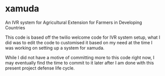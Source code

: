 # xamuda
An IVR system for Agricultural Extension for Farmers in Developing Countries

This code is based off the twilio welcome code for IVR system setup, what I did was to edit the code to customised it based on my need at the time I was working on setting up a system for xamuda. 

While I did not have a motive of committing more to this code right now, I may eventually find the time to commit to it later after I am done with this present project defense life cycle.
